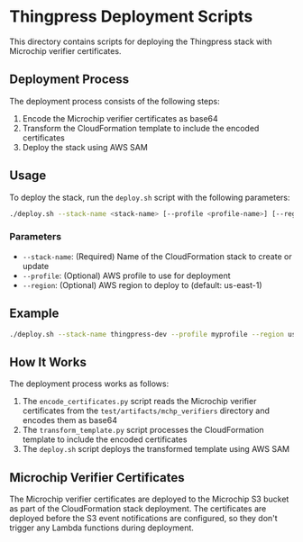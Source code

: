 # Thingpress Deployment Scripts

This directory contains scripts for deploying the Thingpress stack with Microchip verifier certificates.

## Deployment Process

The deployment process consists of the following steps:

1. Encode the Microchip verifier certificates as base64
2. Transform the CloudFormation template to include the encoded certificates
3. Deploy the stack using AWS SAM

## Usage

To deploy the stack, run the `deploy.sh` script with the following parameters:

```bash
./deploy.sh --stack-name <stack-name> [--profile <profile-name>] [--region <region>]
```

### Parameters

- `--stack-name`: (Required) Name of the CloudFormation stack to create or update
- `--profile`: (Optional) AWS profile to use for deployment
- `--region`: (Optional) AWS region to deploy to (default: us-east-1)

## Example

```bash
./deploy.sh --stack-name thingpress-dev --profile myprofile --region us-west-2
```

## How It Works

The deployment process works as follows:

1. The `encode_certificates.py` script reads the Microchip verifier certificates from the `test/artifacts/mchp_verifiers` directory and encodes them as base64
2. The `transform_template.py` script processes the CloudFormation template to include the encoded certificates
3. The `deploy.sh` script deploys the transformed template using AWS SAM

## Microchip Verifier Certificates

The Microchip verifier certificates are deployed to the Microchip S3 bucket as part of the CloudFormation stack deployment. The certificates are deployed before the S3 event notifications are configured, so they don't trigger any Lambda functions during deployment.
